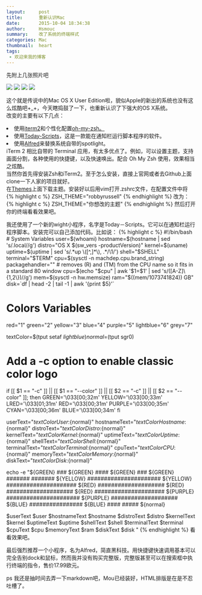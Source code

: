 ```yaml
---
layout:     post
title:      重新认识Mac
date:       2015-10-04 18:34:38
author:     Hsmouc
summary:    改了系统的终端样式
categories: Mac
thumbnail:  heart
tags:
 - 欢迎来我的博客
---
```

<p>先附上几张照片吧</p>
<img src="http://ww4.sinaimg.cn/mw690/005WMcFzjw1ewpa4y4ivcj31400p012q.jpg">
<img src="http://ww2.sinaimg.cn/mw690/005WMcFzjw1ewpa4xlolpj31400p00vk.jpg">
<img src="http://ww2.sinaimg.cn/mw690/005WMcFzjw1ewpa4ypqupj31400p044g.jpg">
<img src="http://ww1.sinaimg.cn/mw690/005WMcFzjw1ewpa4z7lckj30fk03vmxh.jpg">
<p>
这个就是传说中的Mac OS X User Edition啦，貌似Apple的新出的系统也没有这么炫酷吧+_+，今天瞎捣鼓了一下，也重新认识了下强大的OS X系统。<br/>
改变的主要有以下几点：<br/>
<li>使用<a href="https://www.iterm2.com">iterm2</a>和个性化配置<a href="https://github.com/robbyrussell/oh-my-zsh/tree/master/themes/">oh-my-zsh。</a></li>
<li>使用<a href="https://github.com/SamRothCA/Today-Scripts/releases">Today-Scripts</a>，这是一款能在通知栏运行脚本程序的软件。</li>
<li>使用<a href="https://www.alfredapp.com">Alfred</a>来替换系统自带的spotlight。</li>
iTerm 2 相比自带的 Terminal 应用，有太多优点了。例如，可以设置主题，支持画面分割，各种使用的快捷键，以及快速唤出。配合 Oh My Zsh 使用，效果相当之炫酷。<br/>
当然你首先得安装Zsh和iTerm2。至于怎么安装，直接上官网或者去Github上面clone一下人家的项目就好。<br/>
在<a href ="https://github.com/robbyrussell/oh-my-zsh/tree/master/themes/">Themes</a>上面下载主题。安装好以后用vim打开.zshrc文件，在配置文件中将
{% highlight c %}
ZSH_THEME="robbyrussell"
{% endhighlight  %}
改为：
{% highlight c %}
ZSH_THEME="你想改的主题"
{% endhighlight  %}
然后打开你的终端看看效果吧。<br/>
</p>
<p>
我还使用了一个新的wight小程序，名字是Today－Scripts。它可以在通知栏运行程序脚本。安装完可以自己添加代码。比如说：
{% highlight c %}
#!/bin/bash
# System Variables
user=$(whoami)
hostname=$(hostname | sed 's/.local//g')
distro="OS X $(sw_vers -productVersion)"
kernel=$(uname)
uptime=$(uptime | sed 's/.*up \([^,]*\), .*/\1/')
shell="$SHELL"
terminal="$TERM"
cpu=$(sysctl -n machdep.cpu.brand_string)
packagehandler=""
# removes (R) and (TM) from the CPU name so it fits in a standard 80 window
cpu=$(echo "$cpu" | awk '$1=$1' | sed 's/([A-Z]\{1,2\})//g')
mem=$(sysctl -n hw.memsize)
ram="$((mem/1073741824)) GB"
disk=`df | head -2 | tail -1 | awk '{print $5}'`

# Colors Variables
red="1"
green="2"
yellow="3"
blue="4"
purple="5"
lightblue="6"
grey="7"

textColor=$(tput setaf $lightblue)
normal=$(tput sgr0)

# Add a -c option to enable classic color logo
if [[ $1 == "-c" ]] || [[ $1 == "--color" ]] || [[ $2 == "-c" ]] || [[ $2 == "--color" ]]; then
  GREEN='\033[00;32m'
  YELLOW='\033[00;33m'
  LRED='\033[01;31m'
  RED='\033[00;31m'
  PURPLE='\033[00;35m'
  CYAN='\033[00;36m'
  BLUE='\033[00;34m'
fi

userText="${textColor}User:${normal}"
hostnameText="${textColor}Hostname:${normal}"
distroText="${textColor}Distro:${normal}"
kernelText="${textColor}Kernel:${normal}"
uptimeText="${textColor}Uptime:${normal}"
shellText="${textColor}Shell:${normal}"
terminalText="${textColor}Terminal:${normal}"
cpuText="${textColor}CPU:${normal}"
memoryText="${textColor}Memory:${normal}"
diskText="${textColor}Disk:${normal}"

echo -e "${GREEN}                 ###
${GREEN}               ####
${GREEN}               ###
${GREEN}       #######    #######
${YELLOW}     ######################
${YELLOW}    #####################
${RED}    ####################
${RED}    ####################
${RED}    #####################
${PURPLE}     ######################
${PURPLE}      ####################
${BLUE}        ################
${BLUE}         ####     ##### ${normal}

$userText $user
$hostnameText $hostname
$distroText $distro
$kernelText $kernel
$uptimeText $uptime
$shellText $shell
$terminalText $terminal
$cpuText $cpu
$memoryText $ram
$diskText $disk
"
{% endhighlight %}
看看效果吧。
</p>
<p>
最后强烈推荐一个小程序，名为Alfred，简直黑科技。用快捷键快速调用基本可以完全告别dock和鼠标，然而我并没有购买完整版，完整版甚至可以在搜索框中执行终端的指令，售价17.99欧元。
</p>
<p>
ps 我还是抽时间去弄一下markdown吧，Mou已经装好，HTML排版是在是不忍吐槽了。
</p>
